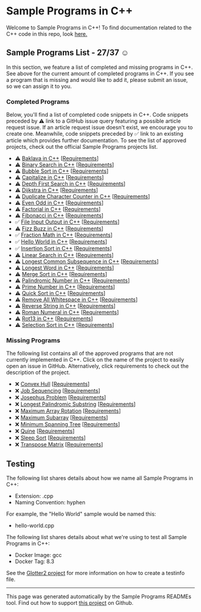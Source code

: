 # Sample Programs in C++

Welcome to Sample Programs in C++! To find documentation related to the C++ code in this repo, look [here.](https://sampleprograms.io/languages/c-plus-plus)

## Sample Programs List - 27/37 :relaxed:

In this section, we feature a list of completed and missing programs in C++. See above for the current amount of completed programs in C++. If you see a program that is missing and would like to add it, please submit an issue, so we can assign it to you.

### Completed Programs

Below, you'll find a list of completed code snippets in C++. Code snippets preceded by :warning: link to a GitHub issue query featuring a possible article request issue. If an article request issue doesn't exist, we encourage you to create one. Meanwhile, code snippets preceded by :white_check_mark: link to an existing article which provides further documentation. To see the list of approved projects, check out the official Sample Programs projects list.

- :warning: [Baklava in C++](https://github.com//TheRenegadeCoder/sample-programs-website/issues?utf8=%E2%9C%93&q=is%3Aissue+is%3Aopen+baklava+c++) [[Requirements](https://sampleprograms.io/projects/baklava)]
- :warning: [Binary Search in C++](https://github.com//TheRenegadeCoder/sample-programs-website/issues?utf8=%E2%9C%93&q=is%3Aissue+is%3Aopen+binary+search+c++) [[Requirements](https://sampleprograms.io/projects/binary-search)]
- :warning: [Bubble Sort in C++](https://github.com//TheRenegadeCoder/sample-programs-website/issues?utf8=%E2%9C%93&q=is%3Aissue+is%3Aopen+bubble+sort+c++) [[Requirements](https://sampleprograms.io/projects/bubble-sort)]
- :warning: [Capitalize in C++](https://github.com//TheRenegadeCoder/sample-programs-website/issues?utf8=%E2%9C%93&q=is%3Aissue+is%3Aopen+capitalize+c++) [[Requirements](https://sampleprograms.io/projects/capitalize)]
- :warning: [Depth First Search in C++](https://github.com//TheRenegadeCoder/sample-programs-website/issues?utf8=%E2%9C%93&q=is%3Aissue+is%3Aopen+depth+first+search+c++) [[Requirements](https://sampleprograms.io/projects/depth-first-search)]
- :warning: [Dijkstra in C++](https://github.com//TheRenegadeCoder/sample-programs-website/issues?utf8=%E2%9C%93&q=is%3Aissue+is%3Aopen+dijkstra+c++) [[Requirements](https://sampleprograms.io/projects/dijkstra)]
- :warning: [Duplicate Character Counter in C++](https://github.com//TheRenegadeCoder/sample-programs-website/issues?utf8=%E2%9C%93&q=is%3Aissue+is%3Aopen+duplicate+character+counter+c++) [[Requirements](https://sampleprograms.io/projects/duplicate-character-counter)]
- :warning: [Even Odd in C++](https://github.com//TheRenegadeCoder/sample-programs-website/issues?utf8=%E2%9C%93&q=is%3Aissue+is%3Aopen+even+odd+c++) [[Requirements](https://sampleprograms.io/projects/even-odd)]
- :warning: [Factorial in C++](https://github.com//TheRenegadeCoder/sample-programs-website/issues?utf8=%E2%9C%93&q=is%3Aissue+is%3Aopen+factorial+c++) [[Requirements](https://sampleprograms.io/projects/factorial)]
- :warning: [Fibonacci in C++](https://github.com//TheRenegadeCoder/sample-programs-website/issues?utf8=%E2%9C%93&q=is%3Aissue+is%3Aopen+fibonacci+c++) [[Requirements](https://sampleprograms.io/projects/fibonacci)]
- :white_check_mark: [File Input Output in C++](https://sampleprograms.io/projects/file-input-output/c-plus-plus) [[Requirements](https://sampleprograms.io/projects/file-input-output)]
- :warning: [Fizz Buzz in C++](https://github.com//TheRenegadeCoder/sample-programs-website/issues?utf8=%E2%9C%93&q=is%3Aissue+is%3Aopen+fizz+buzz+c++) [[Requirements](https://sampleprograms.io/projects/fizz-buzz)]
- :white_check_mark: [Fraction Math in C++](https://sampleprograms.io/projects/fraction-math/c-plus-plus) [[Requirements](https://sampleprograms.io/projects/fraction-math)]
- :white_check_mark: [Hello World in C++](https://sampleprograms.io/projects/hello-world/c-plus-plus) [[Requirements](https://sampleprograms.io/projects/hello-world)]
- :white_check_mark: [Insertion Sort in C++](https://sampleprograms.io/projects/insertion-sort/c-plus-plus) [[Requirements](https://sampleprograms.io/projects/insertion-sort)]
- :warning: [Linear Search in C++](https://github.com//TheRenegadeCoder/sample-programs-website/issues?utf8=%E2%9C%93&q=is%3Aissue+is%3Aopen+linear+search+c++) [[Requirements](https://sampleprograms.io/projects/linear-search)]
- :warning: [Longest Common Subsequence in C++](https://github.com//TheRenegadeCoder/sample-programs-website/issues?utf8=%E2%9C%93&q=is%3Aissue+is%3Aopen+longest+common+subsequence+c++) [[Requirements](https://sampleprograms.io/projects/longest-common-subsequence)]
- :warning: [Longest Word in C++](https://github.com//TheRenegadeCoder/sample-programs-website/issues?utf8=%E2%9C%93&q=is%3Aissue+is%3Aopen+longest+word+c++) [[Requirements](https://sampleprograms.io/projects/longest-word)]
- :warning: [Merge Sort in C++](https://github.com//TheRenegadeCoder/sample-programs-website/issues?utf8=%E2%9C%93&q=is%3Aissue+is%3Aopen+merge+sort+c++) [[Requirements](https://sampleprograms.io/projects/merge-sort)]
- :warning: [Palindromic Number in C++](https://github.com//TheRenegadeCoder/sample-programs-website/issues?utf8=%E2%9C%93&q=is%3Aissue+is%3Aopen+palindromic+number+c++) [[Requirements](https://sampleprograms.io/projects/palindromic-number)]
- :warning: [Prime Number in C++](https://github.com//TheRenegadeCoder/sample-programs-website/issues?utf8=%E2%9C%93&q=is%3Aissue+is%3Aopen+prime+number+c++) [[Requirements](https://sampleprograms.io/projects/prime-number)]
- :warning: [Quick Sort in C++](https://github.com//TheRenegadeCoder/sample-programs-website/issues?utf8=%E2%9C%93&q=is%3Aissue+is%3Aopen+quick+sort+c++) [[Requirements](https://sampleprograms.io/projects/quick-sort)]
- :warning: [Remove All Whitespace in C++](https://github.com//TheRenegadeCoder/sample-programs-website/issues?utf8=%E2%9C%93&q=is%3Aissue+is%3Aopen+remove+all+whitespace+c++) [[Requirements](https://sampleprograms.io/projects/remove-all-whitespace)]
- :warning: [Reverse String in C++](https://github.com//TheRenegadeCoder/sample-programs-website/issues?utf8=%E2%9C%93&q=is%3Aissue+is%3Aopen+reverse+string+c++) [[Requirements](https://sampleprograms.io/projects/reverse-string)]
- :warning: [Roman Numeral in C++](https://github.com//TheRenegadeCoder/sample-programs-website/issues?utf8=%E2%9C%93&q=is%3Aissue+is%3Aopen+roman+numeral+c++) [[Requirements](https://sampleprograms.io/projects/roman-numeral)]
- :warning: [Rot13 in C++](https://github.com//TheRenegadeCoder/sample-programs-website/issues?utf8=%E2%9C%93&q=is%3Aissue+is%3Aopen+rot13+c++) [[Requirements](https://sampleprograms.io/projects/rot13)]
- :warning: [Selection Sort in C++](https://github.com//TheRenegadeCoder/sample-programs-website/issues?utf8=%E2%9C%93&q=is%3Aissue+is%3Aopen+selection+sort+c++) [[Requirements](https://sampleprograms.io/projects/selection-sort)]

### Missing Programs

The following list contains all of the approved programs that are not currently implemented in C++. Click on the name of the project to easily open an issue in GitHub. Alternatively, click requirements to check out the description of the project.

- :x: [Convex Hull](https://github.com/TheRenegadeCoder/sample-programs/issues/new?assignees=&labels=enhancement,convex+hull&template=code-snippet-request.md&title=Add+Convex+Hull+in+C%2B%2B) [[Requirements](https://sampleprograms.io/projects/convex-hull)]
- :x: [Job Sequencing](https://github.com/TheRenegadeCoder/sample-programs/issues/new?assignees=&labels=enhancement,job+sequencing&template=code-snippet-request.md&title=Add+Job+Sequencing+in+C%2B%2B) [[Requirements](https://sampleprograms.io/projects/job-sequencing)]
- :x: [Josephus Problem](https://github.com/TheRenegadeCoder/sample-programs/issues/new?assignees=&labels=enhancement,josephus+problem&template=code-snippet-request.md&title=Add+Josephus+Problem+in+C%2B%2B) [[Requirements](https://sampleprograms.io/projects/josephus-problem)]
- :x: [Longest Palindromic Substring](https://github.com/TheRenegadeCoder/sample-programs/issues/new?assignees=&labels=enhancement,longest+palindromic+substring&template=code-snippet-request.md&title=Add+Longest+Palindromic+Substring+in+C%2B%2B) [[Requirements](https://sampleprograms.io/projects/longest-palindromic-substring)]
- :x: [Maximum Array Rotation](https://github.com/TheRenegadeCoder/sample-programs/issues/new?assignees=&labels=enhancement,maximum+array+rotation&template=code-snippet-request.md&title=Add+Maximum+Array+Rotation+in+C%2B%2B) [[Requirements](https://sampleprograms.io/projects/maximum-array-rotation)]
- :x: [Maximum Subarray](https://github.com/TheRenegadeCoder/sample-programs/issues/new?assignees=&labels=enhancement,maximum+subarray&template=code-snippet-request.md&title=Add+Maximum+Subarray+in+C%2B%2B) [[Requirements](https://sampleprograms.io/projects/maximum-subarray)]
- :x: [Minimum Spanning Tree](https://github.com/TheRenegadeCoder/sample-programs/issues/new?assignees=&labels=enhancement,minimum+spanning+tree&template=code-snippet-request.md&title=Add+Minimum+Spanning+Tree+in+C%2B%2B) [[Requirements](https://sampleprograms.io/projects/minimum-spanning-tree)]
- :x: [Quine](https://github.com/TheRenegadeCoder/sample-programs/issues/new?assignees=&labels=enhancement,quine&template=code-snippet-request.md&title=Add+Quine+in+C%2B%2B) [[Requirements](https://sampleprograms.io/projects/quine)]
- :x: [Sleep Sort](https://github.com/TheRenegadeCoder/sample-programs/issues/new?assignees=&labels=enhancement,sleep+sort&template=code-snippet-request.md&title=Add+Sleep+Sort+in+C%2B%2B) [[Requirements](https://sampleprograms.io/projects/sleep-sort)]
- :x: [Transpose Matrix](https://github.com/TheRenegadeCoder/sample-programs/issues/new?assignees=&labels=enhancement,transpose+matrix&template=code-snippet-request.md&title=Add+Transpose+Matrix+in+C%2B%2B) [[Requirements](https://sampleprograms.io/projects/transpose-matrix)]

## Testing

The following list shares details about how we name all Sample Programs in C++:

- Extension: .cpp
- Naming Convention: hyphen

For example, the "Hello World" sample would be named this:

- hello-world.cpp

The following list shares details about what we're using to test all Sample Programs in C++:

- Docker Image: gcc
- Docker Tag: 8.3

See the [Glotter2 project](https://github.com/rzuckerm/glotter2) for more information on how to create a testinfo file.

***

This page was generated automatically by the Sample Programs READMEs tool. Find out how to support [this project](https://github.com/TheRenegadeCoder/sample-programs-readmes) on Github.
